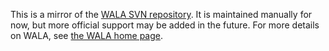 This is a mirror of the <a
href="http://wala.svn.sourceforge.net/viewvc/wala/">WALA SVN repository</a>.  It
is maintained manually for now, but more official support may be added in the
future.  For more details on WALA, see <a href="http://wala.sourceforge.net">the
WALA home page</a>.
